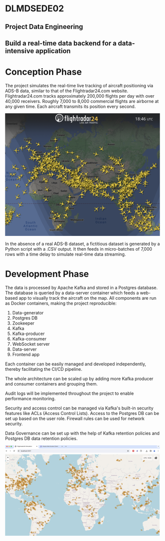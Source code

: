 # DLMDSEDE02
## Project Data Engineering

## Build a real-time data backend for a data-intensive application

# Conception Phase

The project simulates the real-time live tracking of aircraft positioning via ADS-B data, similar to that of the Flightradar24.com website. Flightradar24.com tracks approximately 200,000 flights per day with over 40,000 receivers. Roughly 7,000 to 8,000 commercial flights are airborne at any given time. Each aircraft transmits its position every second. 

<img src="https://github.com/chiarusya/DLMDSEDE02/blob/main/Flightradar24.png" alt="Smaller Image" width="600" height="auto">

In the absence of a real ADS-B dataset, a fictitious dataset is generated by a Python script with a .CSV output. It then feeds in micro-batches of 7,000 rows with a time delay to simulate real-time data streaming. 

# Development Phase 

The data is processed by Apache Kafka and stored in a Postgres database. The database is queried by a data-server container which feeds a web-based app to visually track the aircraft on the map. All components are run as Docker containers, making the project reproducible:

1.	Data-generator
2.	Postgres DB
3.	Zookeeper 
4.	Kafka
5.	Kafka-producer
6.	Kafka-consumer
7.	WebSocket server
8.	Data-server
9.	Frontend app

Each container can be easily managed and developed independently, thereby facilitating the CI/CD pipeline.

The whole architecture can be scaled up by adding more Kafka producer and consumer containers and grouping them. 

Audit logs will be implemented throughout the project to enable performance monitoring. 

Security and access control can be managed via Kafka's built-in security features like ACLs (Access Control Lists). Access to the Postgres DB can be set up based on the user role. Firewall rules can be used for network security. 

Data Governance can be set up with the help of Kafka retention policies and Postgres DB data retention policies.

<img src="https://github.com/chiarusya/DLMDSEDE02/blob/main/Frontend app screenshot.png" alt="Smaller Image" width="600" height="auto">
